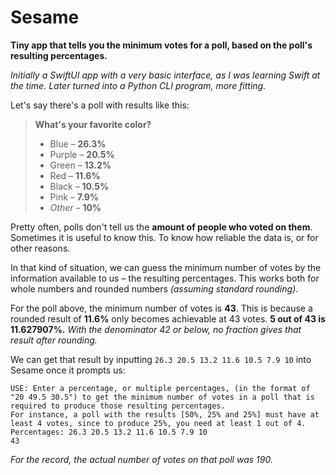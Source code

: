 # Sesame
**Tiny app that tells you the minimum votes for a poll, based on the poll's resulting percentages.**

*Initially a SwiftUI app with a very basic interface, as I was learning Swift at the time. Later turned into a Python CLI program, more fitting.*

Let's say there's a poll with results like this:

> **What's your favorite color?**
> - Blue – **26.3%**
> - Purple – **20.5%**
> - Green – **13.2%**
> - Red – **11.6%**
> - Black – **10.5%**
> - Pink – **7.9%**
> - *Other* – **10%**

Pretty often, polls don't tell us the **amount of people who voted on them**. Sometimes it is useful to know this. To know how reliable the data is, or for other reasons.

In that kind of situation, we can guess the minimum number of votes by the information available to us – the resulting percentages. This works both for whole numbers and rounded numbers *(assuming standard rounding)*.

For the poll above, the minimum number of votes is **43**. This is because a rounded result of **11.6%** only becomes achievable at 43 votes.
**5 out of 43 is 11.627907%.**
*With the denominator 42 or below, no fraction gives that result after rounding.*

We can get that result by inputting `26.3 20.5 13.2 11.6 10.5 7.9 10` into Sesame once it prompts us:

```
USE: Enter a percentage, or multiple percentages, (in the format of "20 49.5 30.5") to get the minimum number of votes in a poll that is required to produce those resulting percentages.
For instance, a poll with the results [50%, 25% and 25%] must have at least 4 votes, since to produce 25%, you need at least 1 out of 4.
Percentages: 26.3 20.5 13.2 11.6 10.5 7.9 10
43
```

*For the record, the actual number of votes on that poll was 190.*
